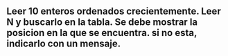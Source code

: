 ## Leer 10 enteros ordenados crecientemente. Leer N y buscarlo en la tabla. Se debe mostrar la posicion en la que se encuentra. si no esta, indicarlo con un mensaje.
